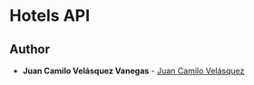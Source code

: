# Hotels API

## Author

* **Juan Camilo Velásquez Vanegas** - [Juan Camilo Velásquez](https://github.com/pillowslept)